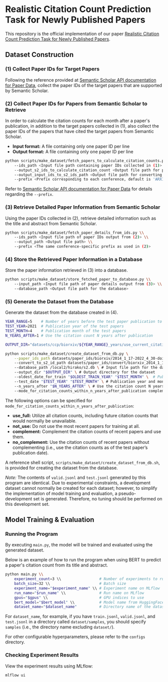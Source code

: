 # Realistic Citation Count Prediction Task for Newly Published Papers

This repository is the official implementation of our paper [Realistic Citation Count Prediction Task for Newly Published Papers](https://aclanthology.org/2023.findings-eacl.84/).

## Dataset Construction

### (1) Collect Paper IDs for Target Papers

Following the reference provided at [Semantic Scholar API documentation for Paper Data](https://api.semanticscholar.org/api-docs/graph#tag/Paper-Data/operation/get_graph_get_paper), collect the paper IDs of the target papers that are supported by Semantic Scholar.

### (2) Collect Paper IDs for Papers from Semantic Scholar to Retrieve

In order to calculate the citation counts for each month after a paper's publication, in addition to the target papers collected in (1), also collect the paper IDs of the papers that have cited the target papers from Semantic Scholar.

- **Input format:** A file containing only one paper ID per line
- **Output format:** A file containing only one paper ID per line

```bash
python scripts/make_dataset/fetch_papers_to_calculate_citation_counts.py \\
    --ids_path <Input file path containing paper IDs collected in (1)> \\
    --output_s2_ids_to_calculate_citation_count <Output file path for paper IDs for which to collect paper details> \\
    --output_input_ids_to_s2_ids_path <Output file path for converting input paper IDs to Semantic Scholar IDs> \\
    --prefix <Prefix corresponding to each conference, default is 'ARXIV:'>
```

Refer to [Semantic Scholar API documentation for Paper Data](https://api.semanticscholar.org/api-docs/graph#tag/Paper-Data/operation/get_graph_get_paper) for details regarding the `--prefix`.

### (3) Retrieve Detailed Paper Information from Semantic Scholar

Using the paper IDs collected in (2), retrieve detailed information such as the title and abstract from Semantic Scholar.

```bash
python scripts/make_dataset/fetch_paper_details_from_ids.py \\
    --ids_path <Input file path of paper IDs output from (2)> \\
    --output_path <Output file path> \\
    --prefix <The same conference-specific prefix as used in (2)>
```

### (4) Store the Retrieved Paper Information in a Database

Store the paper information retrieved in (3) into a database.

```bash
python scripts/make_dataset/store_fetched_paper_to_database.py \\
    --input_path <Input file path of paper details output from (3)> \\
    --database_path <Output file path for the database>
```

### (5) Generate the Dataset from the Database

Generate the dataset from the database created in (4).

```bash
YEAR_RANGE=5    # Number of years before the test paper publication to be used for training
TEST_YEAR=2021  # Publication year of the test papers
TEST_MONTH=4    # Publication month of the test papers
N_YEARS_AFTER=1 # Use the citation count N years after publication

OUTPUT_DIR="datasets/ccp/biorxiv/${YEAR_RANGE}_years/use_current_citation/test_${TEST_YEAR}-${TEST_MONTH}/${N_YEARS_AFTER}_year_later_citation_complemented" # Output directory

python scripts/make_dataset/create_dataset_from_db.py \
    --paper_ids_path datasets/paper_ids/biorxiv/2014_1_17-2022_4_30-doi-plant.txt \ # Input file path for paper IDs collected in (1)
    --convert_to_s2_id_path datasets/paper_ids/convert/biorxiv_2014_1_17-2022_4_30-doi-plant_to_s2_ids.json \ # Input file path for converting conference IDs to S2 IDs as output in (2)
    --database_path /local2/hirako/s2.db \ # Input file path for the database created in (4)
    --output_dir "$OUTPUT_DIR" \ # Output directory for the dataset
    --oldest_date_for_train "$OLDEST_TRAIN_YEAR" "$TEST_MONTH" \  # Publication year and month of the oldest training paper
    --test_date "$TEST_YEAR" "$TEST_MONTH" \ # Publication year and month of the test papers
    --n_years_after "$N_YEARS_AFTER" \ # Use the citation count N years after publication
    --mode_for_citation_counts_within_n_years_after_publication complement # Mode for utilizing recent papers during training
```

The following options can be specified for `mode_for_citation_counts_within_n_years_after_publication`:

- **use_full:** Utilize all citation counts, including future citation counts that would normally be unavailable.
- **not_use:** Do not use the most recent papers for training at all.
- **complement:** Complement the citation counts of recent papers and use them.
- **no_complement:** Use the citation counts of recent papers without complementing (i.e., use the citation counts as of the test paper’s publication date).

A reference shell script, `scripts/make_dataset/create_dataset_from_db.sh`, is provided for creating the dataset from the database.

*Note:* The contents of `valid.jsonl` and `test.jsonl` generated by this program are identical. Due to experimental constraints, a development dataset cannot normally be created for each dataset; however, to simplify the implementation of model training and evaluation, a pseudo-development set is generated. Therefore, no tuning should be performed on this development set.

## Model Training & Evaluation

### Running the Program

By executing `main.py`, the model will be trained and evaluated using the generated dataset.

Below is an example of how to run the program when using BERT to predict a paper's citation count from its title and abstract.

```bash
python main.py \\
    experiment_count=3 \\                 # Number of experiments to run with different random seeds
    batch_size=32 \\                      # Batch size
    experiment_name="$experiment_name" \\ # Experiment name on MLflow
    run_name="$run_name" \\               # Run name on MLflow
    gpus="$gpus" \\                       # GPU indices to use
    bert_model="$bert_model" \\           # Model name from HuggingFace
    dataset_name="$dataset_name"          # Directory name of the dataset to be used for training and evaluation
```

For `dataset_name`, for example, if you have `train.jsonl`, `valid.jsonl`, and `test.jsonl` in a directory called `dataset/samples`, you should specify `samples` (i.e., the directory name excluding `dataset/`).

For other configurable hyperparameters, please refer to the `configs` directory.

### Checking Experiment Results

View the experiment results using MLflow:

```bash
mlflow ui
```
